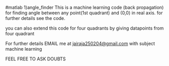 #matlab
1)angle_finder
This is a machine learning code  (back propagation) for finding angle between any point(1st quadrant) and (0,0) in real axis.
for further details see the code.

you can also extend this code for four quadrants by giving datapoints from four quadrant




For further details
EMAIL me at 
jairaja250204@gmail.com
with subject machine learning

FEEL FREE TO ASK DOUBTS

